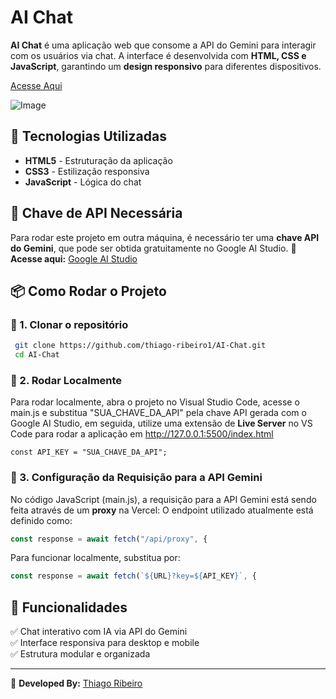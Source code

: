 # AI Chat

**AI Chat** é uma aplicação web que consome a API do Gemini para interagir com os usuários via chat. A interface é desenvolvida com **HTML, CSS e JavaScript**, garantindo um **design responsivo** para diferentes dispositivos.

[Acesse Aqui](https://ai-chat-online.vercel.app)

![Image](https://github.com/user-attachments/assets/11033e5e-b1db-4ebe-a911-4a1ec35c0dc9)

## 🚀 Tecnologias Utilizadas
- **HTML5** - Estruturação da aplicação
- **CSS3** - Estilização responsiva
- **JavaScript** - Lógica do chat

## 🔑 Chave de API Necessária
Para rodar este projeto em outra máquina, é necessário ter uma **chave API do Gemini**, que pode ser obtida gratuitamente no Google AI Studio.
🔗 **Acesse aqui:** [Google AI Studio](https://aistudio.google.com/)

## 📦 Como Rodar o Projeto

### 🔹 1. Clonar o repositório
```sh
 git clone https://github.com/thiago-ribeiro1/AI-Chat.git
 cd AI-Chat
```

### 🔹 2. Rodar Localmente
Para rodar localmente, abra o projeto no Visual Studio Code, acesse o main.js e substitua "SUA_CHAVE_DA_API" pela chave API gerada com o Google AI Studio, em seguida, utilize uma extensão de **Live Server** no VS Code para rodar a aplicação em http://127.0.0.1:5500/index.html
```
const API_KEY = "SUA_CHAVE_DA_API"; 
```

### 🔹 3.  Configuração da Requisição para a API Gemini

No código JavaScript (main.js), a requisição para a API Gemini está sendo feita através de um **proxy** na Vercel:
O endpoint utilizado atualmente está definido como:

```js
const response = await fetch("/api/proxy", {
```

Para funcionar localmente, substitua por:
```js
const response = await fetch(`${URL}?key=${API_KEY}`, {
```

## 📌 Funcionalidades
✅ Chat interativo com IA via API do Gemini  
✅ Interface responsiva para desktop e mobile  
✅ Estrutura modular e organizada    

---
📌 **Developed By:** [Thiago Ribeiro](https://github.com/thiago-ribeiro1)
